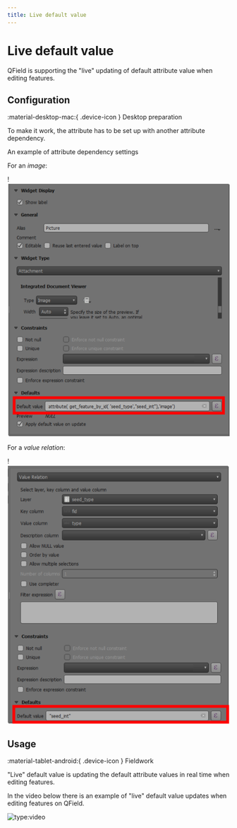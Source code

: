 ```yaml
---
title: Live default value
---
```


# Live default value

QField is supporting the "live" updating of default attribute value
when editing features.

## Configuration
:material-desktop-mac:{ .device-icon } Desktop preparation

To make it work, the attribute has to be set up with another attribute
dependency.

An example of attribute dependency settings

For an *image*:

!![live default value image](../assets/images/live_default1.png)

For a *value relation*:

!![live default value relation](../assets/images/live_default2.png)

## Usage
:material-tablet-android:{ .device-icon } Fieldwork

"Live" default value is updating the default attribute values in real time when
editing features.

In the video below there is an example of "live" default value updates
when editing features on QField.

![type:video](https://player.vimeo.com/video/607220411)

